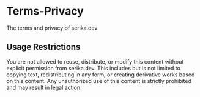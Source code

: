 # Terms-Privacy
The terms and privacy of serika.dev

## Usage Restrictions
You are not allowed to reuse, distribute, or modify this content without explicit permission from serika.dev. This includes but is not limited to copying text, redistributing in any form, or creating derivative works based on this content. Any unauthorized use of this content is strictly prohibited and may result in legal action.

